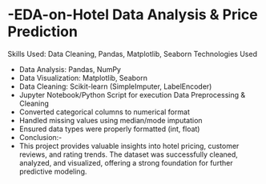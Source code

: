 # -EDA-on-Hotel Data Analysis & Price Prediction
Skills Used: Data Cleaning, Pandas, Matplotlib, Seaborn
Technologies Used
- Data Analysis: Pandas, NumPy
- Data Visualization: Matplotlib, Seaborn
- Data Cleaning: Scikit-learn (SimpleImputer, LabelEncoder)
- Jupyter Notebook/Python Script for execution
Data Preprocessing & Cleaning
- Converted categorical columns to numerical format
- Handled missing values using median/mode imputation
- Ensured data types were properly formatted (int, float)
- Conclusion:-
- This project provides valuable insights into hotel pricing, customer reviews, and rating trends. The dataset was successfully cleaned, analyzed, and visualized, offering a strong foundation for further predictive 
  modeling.
